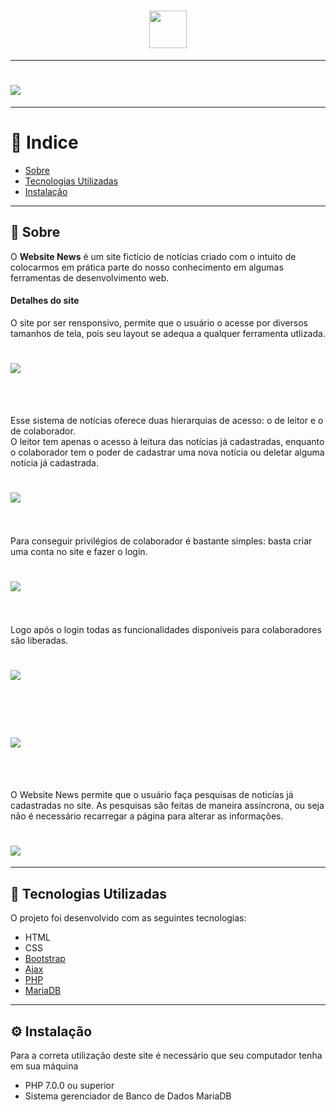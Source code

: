 <h1 align="center">
  <img src="news/app_news/img/logo.png" style="width: 60px">
</h1>

---

<h1>
  <img src="news/app_news/public/gif_news.gif">
</h1>

---

# 🔎 Indice

- [Sobre](#-sobre)
- [Tecnologias Utilizadas](#-tecnologias-utilizadas)
- [Instalação](#-instalação)

---

## 📰 Sobre

O **Website  News** é um site fictício de notícias criado com o intuito de colocarmos em prática parte do nosso conhecimento em algumas ferramentas de desenvolvimento web.

#### Detalhes do site

O site por ser rensponsivo, permite que o usuário o acesse por diversos tamanhos de tela, pois seu layout se adequa a qualquer ferramenta utlizada.

<h1>
  <img src="news/app_news/public/responsive.png">
</h1>
<br><br>

Esse sistema de notícias oferece duas hierarquias de acesso: o de leitor e o de colaborador.<br>
O leitor tem apenas  o acesso à leitura das notícias já cadastradas, enquanto o colaborador tem o poder de cadastrar uma nova notícia ou deletar alguma notícia já cadastrada.

<h1>
  <img src="news/app_news/public/general_vision.png">
</h1>
<br><br>
Para conseguir privilégios de colaborador é bastante simples: basta criar uma conta no site e fazer o login.

<h1>
	<img src="news/app_news/public/new_user.png">
</h1>
<br><br>
Logo após o login todas as funcionalidades disponíveis para colaboradores são liberadas.

<h1>
	<img src="news/app_news/public/adm.png">
</h1>
<br><br>
<h1>
	<img src="news/app_news/public/delete.png">
</h1>

<br><br>

O Website News permite que o usuário faça pesquisas de noticías já cadastradas no site. As pesquisas são feitas de maneira assíncrona, ou seja não é necessário recarregar a página para alterar as informações.

<h1>
	<img src="news/app_news/public/search.png">
</h1>

---

## 🔧 Tecnologias Utilizadas

O projeto foi desenvolvido com as seguintes tecnologias:

- HTML
- CSS
- [Bootstrap](https://getbootstrap.com/)
- [Ajax](https://api.jquery.com/jquery.ajax/)
- [PHP](https://php.net)
- [MariaDB](https://mariadb.org/)

---

## ⚙ Instalação

Para a correta utilização deste site é necessário que seu computador tenha em sua máquina
-  PHP 7.0.0 ou superior
- Sistema gerenciador de Banco de Dados MariaDB






